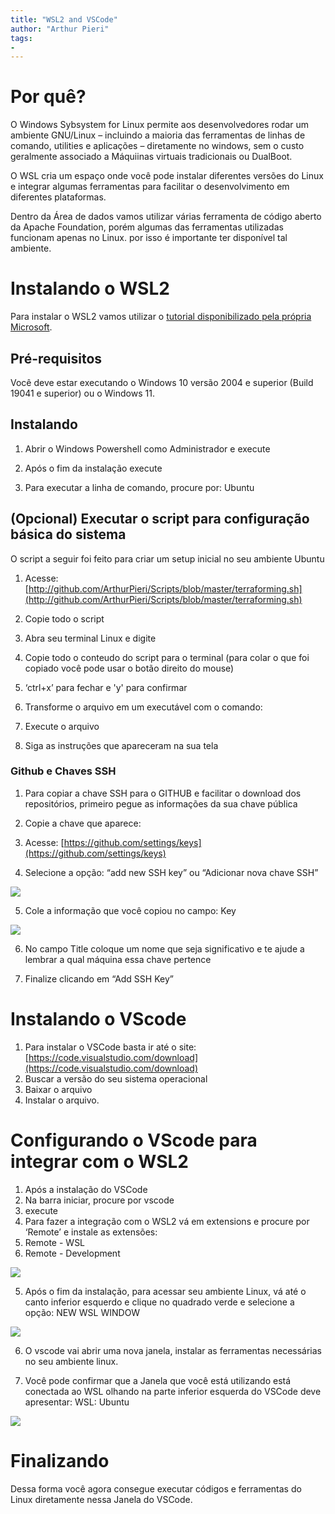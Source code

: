 ```yaml
---
title: "WSL2 and VSCode"
author: "Arthur Pieri"
tags: 
- 
---
```

# Por quê?

O Windows Sybsystem for Linux permite aos desenvolvedores rodar um ambiente GNU/Linux – incluindo a maioria das ferramentas de linhas de comando, utilities e aplicações – diretamente no windows, sem o custo geralmente associado a Máquiinas virtuais tradicionais ou DualBoot.

O WSL cria um espaço onde você pode instalar diferentes versões do Linux e integrar algumas ferramentas para facilitar o desenvolvimento em diferentes plataformas.

Dentro da Área de dados vamos utilizar várias ferramenta de código aberto da Apache Foundation, porém algumas das ferramentas utilizadas funcionam apenas no Linux. por isso é importante ter disponível tal ambiente.

# Instalando o WSL2

Para instalar o WSL2 vamos utilizar o [tutorial disponibilizado pela própria Microsoft](https://docs.microsoft.com/pt-br/windows/wsl/install).

## Pré-requisitos

Você deve estar executando o Windows 10 versão 2004 e superior (Build 19041 e superior) ou o Windows 11.

## Instalando

1.  Abrir o Windows Powershell como Administrador e execute

2. Após o fim da instalação execute

3. Para executar a linha de comando, procure por: Ubuntu

## (Opcional) Executar o script para configuração básica do sistema

O script a seguir foi feito para criar um setup inicial no seu ambiente Ubuntu

1.  Acesse: [http://github.com/ArthurPieri/Scripts/blob/master/terraforming.sh](http://github.com/ArthurPieri/Scripts/blob/master/terraforming.sh)
2.  Copie todo o script
3.  Abra seu terminal Linux e digite

4. Copie todo o conteudo do script para o terminal (para colar o que foi copiado você pode usar o botão direito do mouse)

5. ‘ctrl+x’ para fechar e 'y' para confirmar

6. Transforme o arquivo em um executável com o comando:

7. Execute o arquivo

8. Siga as instruções que apareceram na sua tela

### Github e Chaves SSH

1.  Para copiar a chave SSH para o GITHUB e facilitar o download dos repositórios, primeiro pegue as informações da sua chave pública

2. Copie a chave que aparece:

3. Acesse: [https://github.com/settings/keys](https://github.com/settings/keys)

4. Selecione a opção: “add new SSH key” ou “Adicionar nova chave SSH”

![](http://localhost:2368/content/images/2022/01/image-11.png)

5. Cole a informação que você copiou no campo: Key

![](http://localhost:2368/content/images/2022/01/image-12.png)

6. No campo Title coloque um nome que seja significativo e te ajude a lembrar a qual máquina essa chave pertence

7. Finalize clicando em “Add SSH Key”

# Instalando o VScode

1.  Para instalar o VSCode basta ir até o site: [https://code.visualstudio.com/download](https://code.visualstudio.com/download)
2.  Buscar a versão do seu sistema operacional
3.  Baixar o arquivo
4.  Instalar o arquivo.

# Configurando o VScode para integrar com o WSL2

1.  Após a instalação do VSCode
2.  Na barra iniciar, procure por vscode
3.  execute
4.  Para fazer a integração com o WSL2 vá em extensions e procure por ‘Remote’ e instale as extensões:
5.  Remote - WSL
6.  Remote - Development

![](http://localhost:2368/content/images/2022/01/image-13.png)

5. Após o fim da instalação, para acessar seu ambiente Linux, vá até o canto inferior esquerdo e clique no quadrado verde e selecione a opção: NEW WSL WINDOW

![](http://localhost:2368/content/images/2022/01/image-14.png)

6. O vscode vai abrir uma nova janela, instalar as ferramentas necessárias no seu ambiente linux.

7. Você pode confirmar que a Janela que você está utilizando está conectada ao WSL olhando na parte inferior esquerda do VSCode deve apresentar: WSL: Ubuntu

![](http://localhost:2368/content/images/2022/01/image-15.png)

# Finalizando

Dessa forma você agora consegue executar códigos e ferramentas do Linux diretamente nessa Janela do VSCode.